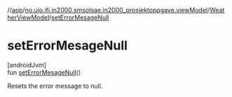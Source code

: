 //[app](../../../index.md)/[no.uio.ifi.in2000.smsolsae.in2000_prosjektoppgave.viewModel](../index.md)/[WeatherViewModel](index.md)/[setErrorMesageNull](set-error-mesage-null.md)

# setErrorMesageNull

[androidJvm]\
fun [setErrorMesageNull](set-error-mesage-null.md)()

Resets the error message to null.
